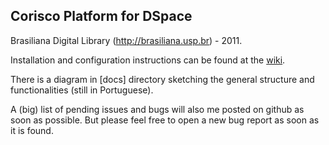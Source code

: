 ## Corisco Platform for DSpace

Brasiliana Digital Library (http://brasiliana.usp.br) - 2011.

Installation and configuration instructions can be found at the [wiki](https://github.com/brasiliana/Corisco/wiki).

There is a diagram in [docs] directory sketching the general structure and functionalities (still in Portuguese).

A (big) list of pending issues and bugs will also me posted on github as soon as possible. But please feel free to open a new bug report as soon as it is found.

